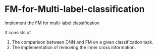 # FM-for-Multi-label-classification
Implement the FM for multi-label classification

It consists of
1) The comparison between DNN and FM on a given classification task.
2) The implementation of removing the inner cross information.
